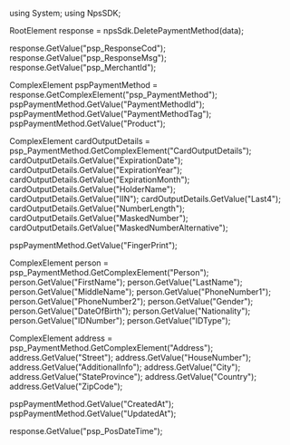 using System;
using NpsSDK;

RootElement response = npsSdk.DeletePaymentMethod(data);

response.GetValue("psp_ResponseCod");
response.GetValue("psp_ResponseMsg");
response.GetValue("psp_MerchantId");

ComplexElement pspPaymentMethod = response.GetComplexElement("psp_PaymentMethod");
pspPaymentMethod.GetValue("PaymentMethodId");
pspPaymentMethod.GetValue("PaymentMethodTag");
pspPaymentMethod.GetValue("Product");

ComplexElement cardOutputDetails = psp_PaymentMethod.GetComplexElement("CardOutputDetails");
cardOutputDetails.GetValue("ExpirationDate");
cardOutputDetails.GetValue("ExpirationYear");
cardOutputDetails.GetValue("ExpirationMonth");
cardOutputDetails.GetValue("HolderName");
cardOutputDetails.GetValue("IIN");
cardOutputDetails.GetValue("Last4");
cardOutputDetails.GetValue("NumberLength");
cardOutputDetails.GetValue("MaskedNumber");
cardOutputDetails.GetValue("MaskedNumberAlternative");

pspPaymentMethod.GetValue("FingerPrint");

ComplexElement person = psp_PaymentMethod.GetComplexElement("Person");
person.GetValue("FirstName");
person.GetValue("LastName");
person.GetValue("MiddleName");
person.GetValue("PhoneNumber1");
person.GetValue("PhoneNumber2");
person.GetValue("Gender");
person.GetValue("DateOfBirth");
person.GetValue("Nationality");
person.GetValue("IDNumber");
person.GetValue("IDType");


ComplexElement address = psp_PaymentMethod.GetComplexElement("Address");
address.GetValue("Street");
address.GetValue("HouseNumber");
address.GetValue("AdditionalInfo");
address.GetValue("City");
address.GetValue("StateProvince");
address.GetValue("Country");
address.GetValue("ZipCode");

pspPaymentMethod.GetValue("CreatedAt");
pspPaymentMethod.GetValue("UpdatedAt");

response.GetValue("psp_PosDateTime");
